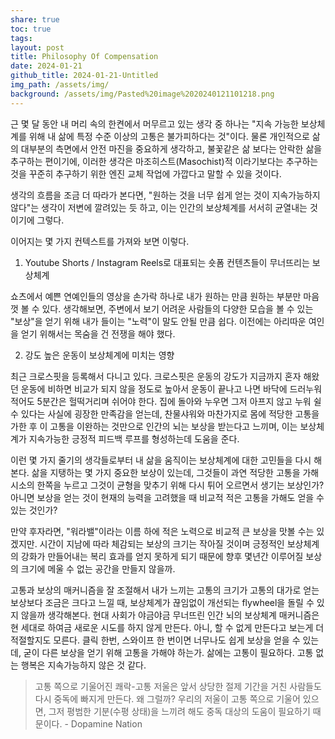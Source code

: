 ```yaml
---
share: true
toc: true
tags: 
layout: post
title: Philosophy Of Compensation
date: 2024-01-21
github_title: 2024-01-21-Untitled
img_path: /assets/img/
background: /assets/img/Pasted%20image%2020240121101218.png
---
```



근 몇 달 동안 내 머리 속의 한켠에서 머무르고 있는 생각 중 하나는 "지속 가능한 보상체계를 위해 내 삶에 특정 수준 이상의 고통은 불가피하다는 것"이다. 물론 개인적으로 삶의 대부분의 측면에서 안전 마진을 중요하게 생각하고, 불꽃같은 삶 보다는 안락한 삶을 추구하는 편이기에, 이러한 생각은 마조히스트(Masochist)적 이라기보다는 추구하는 것을 꾸준히 추구하기 위한 엔진 교체 작업에 가깝다고 말할 수 있을 것이다.

생각의 흐름을 조금 더 따라가 본다면, "원하는 것을 너무 쉽게 얻는 것이 지속가능하지 않다"는 생각이 저변에 깔려있는 듯 하고, 이는 인간의 보상체계를 서서히 균열내는 것이기에 그렇다.

이어지는 몇 가지 컨텍스트를 가져와 보면 이렇다.

1. Youtube Shorts / Instagram Reels로 대표되는 숏폼 컨텐츠들이 무너뜨리는 보상체계 

쇼츠에서 예쁜 연예인들의 영상을 손가락 하나로 내가 원하는 만큼 원하는 부분만 마음껏 볼 수 있다. 생각해보면, 주변에서 보기 어려운 사람들의 다양한 모습을 볼 수 있는 "보상"을 얻기 위해 내가 들이는 "노력"이 말도 안될 만큼 쉽다. 이전에는 아리따운 여인을 얻기 위해서는 목숨을 건 전쟁을 해야 했다.

2. 강도 높은 운동이 보상체계에 미치는 영향

최근 크로스핏을 등록해서 다니고 있다. 크로스핏은 운동의 강도가 지금까지 혼자 해왔던 운동에 비하면 비교가 되지 않을 정도로 높아서 운동이 끝나고 나면 바닥에 드러누워 적어도 5분간은 헐떡거리며 쉬어야 한다. 집에 돌아와 누우면 그저 아프지 않고 누워 쉴 수 있다는 사실에 굉장한 만족감을 얻는데, 찬물샤워와 마찬가지로 몸에 적당한 고통을 가한 후 이 고통을 이완하는 것만으로 인간의 뇌는 보상을 받는다고 느끼며, 이는 보상체계가 지속가능한 긍정적 피드백 루프를 형성하는데 도움을 준다.


이런 몇 가지 줄기의 생각들로부터 내 삶을 움직이는 보상체계에 대한 고민들을 다시 해본다. 삶을 지탱하는 몇 가지 중요한 보상이 있는데, 그것들이 과연 적당한 고통을 가해 시소의 한쪽을 누르고 그것이 균형을 맞추기 위해 다시 튀어 오르면서 생기는 보상인가? 아니면 보상을 얻는 것이 현재의 능력을 고려했을 때 비교적 적은 고통을 가해도 얻을 수 있는 것인가? 

만약 후자라면, "워라밸"이라는 이름 하에 적은 노력으로 비교적 큰 보상을 맛볼 수는 있겠지만. 시간이 지남에 따라 체감되는 보상의 크기는 작아질 것이며 긍정적인 보상체계의 강화가 만들어내는 복리 효과를 얻지 못하게 되기 때문에 향후 몇년간 이루어질 보상의 크기에 메울 수 없는 공간을 만들지 않을까.

고통과 보상의 매커니즘을 잘 조절해서 내가 느끼는 고통의 크기가 고통의 대가로 얻는 보상보다 조금은 크다고 느낄 때, 보상체계가 끊임없이 개선되는 flywheel을 돌릴 수 있지 않을까 생각해본다. 현대 사회가 야금야금 무너뜨린 인간 뇌의 보상체계 매커니즘은 현 세대로 하여금 새로운 시도를 하지 않게 만든다. 아니, 할 수 없게 만든다고 보는게 더 적절할지도 모른다. 클릭 한번, 스와이프 한 번이면 너무나도 쉽게 보상을 얻을 수 있는데, 굳이 다른 보상을 얻기 위해 고통을 가해야 하는가. 삶에는 고통이 필요하다. 고통 없는 행복은 지속가능하지 않은 것 같다.


> 고통 쪽으로 기울어진 쾌락-고통 저울은 앞서 상당한 절제 기간을 거친 사람들도 다시 중독에 빠지게 만든다. 왜 그럴까? 우리의 저울이 고통 쪽으로 기울어 있으면, 그저 평범한 기분(수평 상태)을 느끼려 해도 중독 대상의 도움이 필요하기 때문이다. - Dopamine Nation
